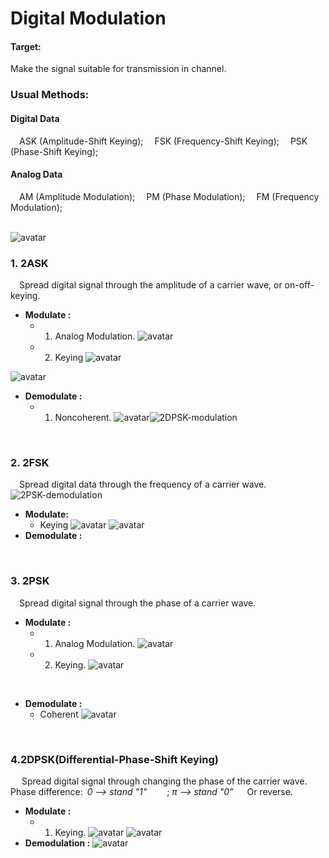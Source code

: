 <script type="text/javascript" src="http://cdn.mathjax.org/mathjax/latest/MathJax.js?config=default"></script>
# Digital Modulation

#### Target:
Make the signal suitable for transmission in channel.
<br>

### Usual Methods:
#### Digital Data
&#8195;ASK (Amplitude-Shift Keying);
&#8195;FSK (Frequency-Shift Keying);
&#8195;PSK (Phase-Shift Keying);

#### Analog Data
&#8195;AM (Amplitude Modulation);
&#8195;PM (Phase Modulation);
&#8195;FM (Frequency Modulation);
<br><br>

![avatar](sources/Summary.jpg)


### 1. 2ASK
&#8195;Spread digital signal through the amplitude of a carrier wave, or on-off-keying.


+ **Modulate :**
  - 1. Analog Modulation.
![avatar](sources/ASK.png)
  - 2. Keying
![avatar](sources/ASK_2.png)

![avatar](sources/ASK-modulation.jpg)

+ **Demodulate :**
  - 1. Noncoherent.
![avatar](sources/2ASK-Demodulation.png)![2DPSK-modulation](https://user-images.githubusercontent.com/62423463/147357734-7eab1e0e-0451-4a2e-93f5-6d29a5660f8f.png)

<br>

### 2. 2FSK
&#8195;Spread digital data through the frequency of a carrier wave.
![2PSK-demodulation](https://user-images.githubusercontent.com/62423463/147357129-c5a85afc-8a5e-4806-a0bb-a93fe2f2402a.png)


+ **Modulate:**
  - Keying
![avatar](sources/FSK.png)
![avatar](source/2FSK-modulation.gif)
+ **Demodulate :**

<br>

### 3. 2PSK
&#8195;Spread digital signal through the phase of a carrier wave.


+ **Modulate :**
  - 1. Analog Modulation.
![avatar](sources/PSK.png)
  - 2. Keying.
![avatar](sources/PSK2.png)
<br>

+ **Demodulate :**
  - Coherent
  ![avatar](sources/2PSK-demodulation.png)
<br>

### 4.2DPSK(Differential-Phase-Shift Keying)
&#8195; Spread digital signal through changing the phase of the carrier wave.
&#8195; Phase difference:&#8194;*0 --> stand "1"*
&#8195;&#8195;; *π --> stand "0"*
&#8195; Or reverse.

+ **Modulate :**
  - 1. Keying.
 ![avatar](sources/2DPSK.png) 
 ![avatar](sources/2DPSK-modulation.png)
+ **Demodulation :**
 ![avatar](sources/2DPSK-demodulation.png)
